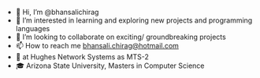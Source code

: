 - 👋 Hi, I’m @bhansalichirag
- 👀 I’m interested in learning and exploring new projects and programming languages
- 💞️ I’m looking to collaborate on exciting/ groundbreaking projects 
- 📫 How to reach me bhansali.chirag@hotmail.com
- 🏢 at Hughes Network Systems as MTS-2
- 🎓 Arizona State University, Masters in Computer Science

<!---
bhansalichirag/bhansalichirag is a ✨ special ✨ repository because its `README.md` (this file) appears on your GitHub profile.
You can click the Preview link to take a look at your changes.
--->
